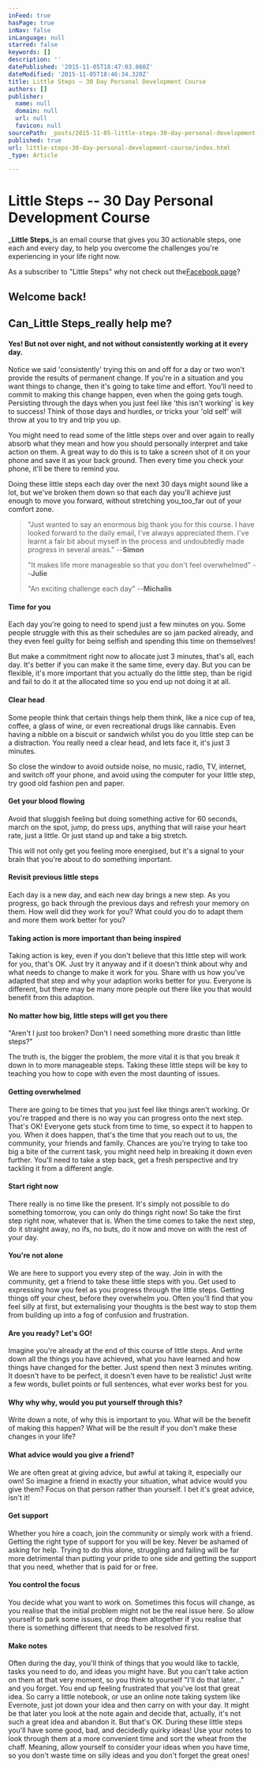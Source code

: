 ```yaml
---
inFeed: true
hasPage: true
inNav: false
inLanguage: null
starred: false
keywords: []
description: ''
datePublished: '2015-11-05T18:47:03.860Z'
dateModified: '2015-11-05T18:46:34.320Z'
title: Little Steps – 30 Day Personal Development Course
authors: []
publisher:
  name: null
  domain: null
  url: null
  favicon: null
sourcePath: _posts/2015-11-05-little-steps-30-day-personal-development-course.md
published: true
url: little-steps-30-day-personal-development-course/index.html
_type: Article

---
```

# Little Steps -- 30 Day Personal Development Course

_**Little Steps**_is an email course that gives you 30 actionable steps, one each and every day, to help you overcome the challenges you're experiencing in your life right now.

As a subscriber to "Little Steps" why not check out the[Facebook page][0]?​

## Welcome back!

## Can_**Little Steps**_really help me?

#### Yes! But not over night, and not without consistently working at it every day.

Notice we said 'consistently' trying this on and off for a day or two won't provide the results of permanent change. If you're in a situation and you want things to change, then it's going to take time and effort. You'll need to commit to making this change happen, even when the going gets tough. Persisting through the days when you just feel like 'this isn't working' is key to success! Think of those days and hurdles, or tricks your 'old self' will throw at you to try and trip you up.

You might need to read some of the little steps over and over again to really absorb what they mean and how you should personally interpret and take action on them. A great way to do this is to take a screen shot of it on your phone and save it as your back ground. Then every time you check your phone, it'll be there to remind you.

Doing these little steps each day over the next 30 days might sound like a lot, but we've broken them down so that each day you'll achieve just enough to move you forward, without stretching you_too_far out of your comfort zone.

> "Just wanted to say an enormous big thank you for this course. I have looked forward to the daily email, I've always appreciated them. I've learnt a fair bit about myself in the process and undoubtedly made progress in several areas." --**Simon**
> 
> "It makes life more manageable so that you don't feel overwhelmed" --**Julie**
> 
> "An exciting challenge each day" --**Michalis**

#### Time for you

Each day you're going to need to spend just a few minutes on you. Some people struggle with this as their schedules are so jam packed already, and they even feel guilty for being selfish and spending this time on themselves!

But make a commitment right now to allocate just 3 minutes, that's all, each day. It's better if you can make it the same time, every day. But you can be flexible, it's more important that you actually do the little step, than be rigid and fail to do it at the allocated time so you end up not doing it at all.

#### Clear head

Some people think that certain things help them think, like a nice cup of tea, coffee, a glass of wine, or even recreational drugs like cannabis. Even having a nibble on a biscuit or sandwich whilst you do you little step can be a distraction. You really need a clear head, and lets face it, it's just 3 minutes.

So close the window to avoid outside noise, no music, radio, TV, internet, and switch off your phone, and avoid using the computer for your little step, try good old fashion pen and paper.

#### Get your blood flowing

Avoid that sluggish feeling but doing something active for 60 seconds, march on the spot, jump, do press ups, anything that will raise your heart rate, just a little. Or just stand up and take a big stretch.

This will not only get you feeling more energised, but it's a signal to your brain that you're about to do something important.

#### Revisit previous little steps

Each day is a new day, and each new day brings a new step. As you progress, go back through the previous days and refresh your memory on them. How well did they work for you? What could you do to adapt them and more them work better for you?

#### Taking action is more important than being inspired

Taking action is key, even if you don't believe that this little step will work for you, that's OK. Just try it anyway and if it doesn't think about why and what needs to change to make it work for you. Share with us how you've adapted that step and why your adaption works better for you. Everyone is different, but there may be many more people out there like you that would benefit from this adaption.

#### No matter how big, little steps will get you there

"Aren't I just too broken? Don't I need something more drastic than little steps?"

The truth is, the bigger the problem, the more vital it is that you break it down in to more manageable steps. Taking these little steps will be key to teaching you how to cope with even the most daunting of issues.

#### Getting overwhelmed

There are going to be times that you just feel like things aren't working. Or you're trapped and there is no way you can progress onto the next step. That's OK! Everyone gets stuck from time to time, so expect it to happen to you. When it does happen, that's the time that you reach out to us, the community, your friends and family. Chances are you're trying to take too big a bite of the current task, you might need help in breaking it down even further. You'll need to take a step back, get a fresh perspective and try tackling it from a different angle.

#### Start right now

There really is no time like the present. It's simply not possible to do something tomorrow, you can only do things right now! So take the first step right now, whatever that is. When the time comes to take the next step, do it straight away, no ifs, no buts, do it now and move on with the rest of your day.

#### You're not alone

We are here to support you every step of the way. Join in with the community, get a friend to take these little steps with you. Get used to expressing how you feel as you progress through the little steps. Getting things off your chest, before they overwhelm you. Often you'll find that you feel silly at first, but externalising your thoughts is the best way to stop them from building up into a fog of confusion and frustration.

#### Are you ready? Let's GO!

Imagine you're already at the end of this course of little steps. And write down all the things you have achieved, what you have learned and how things have changed for the better. Just spend then next 3 minutes writing. It doesn't have to be perfect, it doesn't even have to be realistic! Just write a few words, bullet points or full sentences, what ever works best for you.

#### Why why why, would you put yourself through this?

Write down a note, of why this is important to you. What will be the benefit of making this happen? What will be the result if you don't make these changes in your life?

#### What advice would you give a friend?

We are often great at giving advice, but awful at taking it, especially our own! So imagine a friend in exactly your situation, what advice would you give them? Focus on that person rather than yourself. I bet it's great advice, isn't it!

#### Get support

Whether you hire a coach, join the community or simply work with a friend. Getting the right type of support for you will be key. Never be ashamed of asking for help. Trying to do this alone, struggling and failing will be far more detrimental than putting your pride to one side and getting the support that you need, whether that is paid for or free.

#### You control the focus

You decide what you want to work on. Sometimes this focus will change, as you realise that the initial problem might not be the real issue here. So allow yourself to park some issues, or drop them altogether if you realise that there is something different that needs to be resolved first.

#### Make notes

Often during the day, you'll think of things that you would like to tackle, tasks you need to do, and ideas you might have. But you can't take action on them at that very moment, so you think to yourself "I'll do that later..." and you forget. You end up feeling frustrated that you've lost that great idea. So carry a little notebook, or use an online note taking system like Evernote, just jot down your idea and then carry on with your day. It might be that later you look at the note again and decide that, actually, it's not such a great idea and abandon it. But that's OK. During these little steps you'll have some good, bad, and decidedly quirky ideas! Use your notes to look through them at a more convenient time and sort the wheat from the chaff. Meaning, allow yourself to consider your ideas when you have time, so you don't waste time on silly ideas and you don't forget the great ones!

[0]: https://www.facebook.com/groups/LittleSteps30/?__hstc=91300037.3467352c8a340416747e8b2bb3419165.1442866708967.1443942675344.1443980349118.26&__hssc=91300037.15.1443980349118&__hsfp=4246706452